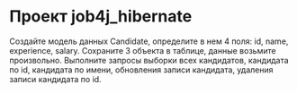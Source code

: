 # Проект job4j_hibernate

Создайте модель данных Candidate, определите в нем 4 поля: id, name, experience, salary.
Сохраните 3 объекта в таблице, данные возьмите произвольно.
Выполните запросы выборки всех кандидатов, кандидата по id, 
кандидата по имени, обновления записи кандидата, удаления записи кандидата по id.
